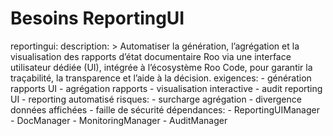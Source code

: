 # Besoins ReportingUI

reportingui:
  description: >
    Automatiser la génération, l’agrégation et la visualisation des rapports d’état documentaire Roo via une interface utilisateur dédiée (UI), intégrée à l’écosystème Roo Code, pour garantir la traçabilité, la transparence et l’aide à la décision.
  exigences:
    - génération rapports UI
    - agrégation rapports
    - visualisation interactive
    - audit reporting UI
    - reporting automatisé
  risques:
    - surcharge agrégation
    - divergence données affichées
    - faille de sécurité
  dépendances:
    - ReportingUIManager
    - DocManager
    - MonitoringManager
    - AuditManager
